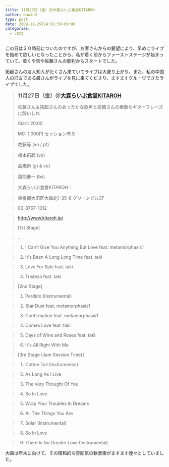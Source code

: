 ```yaml
---
title: 11月27日（金）＠大森らいぶ食堂KITAROH
author: eawind
type: post
date: 2009-11-29T14:01:39+09:00
categories:
  - Jazz
---
```

この日は２０時前についたのですが、お客さんからの要望により、早めにライブを始めて欲しいとなったことから、私が着く前からファーストステージが始まっていて、着くや否や佐藤さんの歌判からスタートでした。

拓起さんの友人知人がたくさん来ていてライブは大盛り上がり。また、私の中国人の旧友である厳さんがライブを見に来てくださり、ますますグルーヴできたライブでした。

> **<big>11月27日（金）＠<a href="http://www.kitaroh.jp/" target="_blank">大森らいぶ食堂KITAROH</a></big>**
>
> 佐藤さん＆拓起さんのあったかな歌声と高橋さんの素敵なギターフレーズに酔いしれ
>
> Start: 20:00

> MC: 1,000円 セッション有り
>
> 佐藤等 (vo / pf)

> 榎本拓起 (vo)

> 高橋新 (gt & vo)

> 風間進一 (bs)
>
> 大森らいぶ食堂KITAROH：

> 東京都大田区大森北1-35-8 グリーンビル3F

> 03-3767-1012

> <a href="http://www.kitaroh.jp/" target="_blank">http://www.kitaroh.jp/</a>
>
> [1st Stage]

> &#8230;

> 1. I Can't Give You Anything But Love feat. metamorphasis1

> 2. It's Been A Long Long Time feat. taki

> 3. Love For Sale feat. taki

> 4. Tristeza feat. taki
>
> [2nd Stage]

> 1. Perdido (Instrumental)

> 2. Star Dust feat. metamorphasis1

> 3. Confirmation feat. metamorphasis1

> 4. Comes Love feat. taki

> 5. Days of Wine and Roses feat. taki

> 6. It's All Right With Me
>
> [3rd Stage (Jam Session Time)]

> 1. Cotton Tail (Instrumental)

> 2. As Long As I Live

> 3. The Very Thought Of You

> 4. So In Love

> 5. Wrap Your Troubles In Dreams

> 6. All The Things You Are

> 7. Solar (Instrumental)

> 8. So In Love

> 9. There Is No Greater Love (Instrumental)

大森は年末に向けて、その昭和的な雰囲気の歓楽街がますます煌々としていました。

